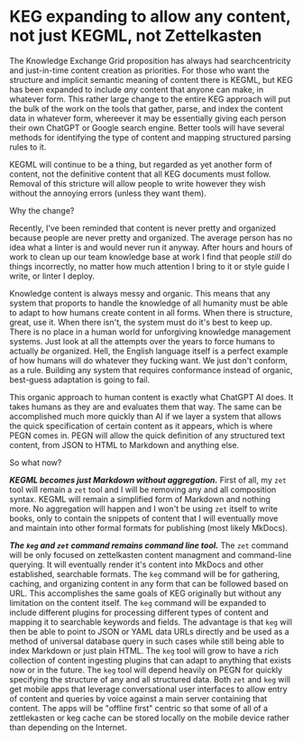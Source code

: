 # KEG expanding to allow any content, not just KEGML, not Zettelkasten

The Knowledge Exchange Grid proposition has always had searchcentricity and just-in-time content creation as priorities. For those who want the structure and implicit semantic meaning of content there is KEGML, but KEG has been expanded to include *any* content that anyone can make, in whatever form. This rather large change to the entire KEG approach will put the bulk of the work on the tools that gather, parse, and index the content data in whatever form, whereever it may be essentially giving each person their own ChatGPT or Google search engine. Better tools will have several methods for identifying the type of content and mapping structured parsing rules to it.

KEGML will continue to be a thing, but regarded as yet another form of content, not the definitive content that all KEG documents must follow. Removal of this stricture will allow people to write however they wish without the annoying errors (unless they want them).

Why the change?

Recently, I've been reminded that content is never pretty and organized because people are never pretty and organized. The average person has no idea what a linter is and would never run it anyway. After hours and hours of work to clean up our team knowledge base at work I find that people *still* do things incorrectly, no matter how much attention I bring to it or style guide I write, or linter I deploy. 

Knowledge content is always messy and organic. This means that any system that proports to handle the knowledge of all humanity must be able to adapt to how humans create content in all forms. When there is structure, great, use it. When there isn't, the system must do it's best to keep up. There is no place in a human world for unforgiving knowledge management systems. Just look at all the attempts over the years to force humans to actually *be* organized. Hell, the English language itself is a perfect example of how humans will do whatever they fucking want. We just don't conform, as a rule. Building any system that requires conformance instead of organic, best-guess adaptation is going to fail.

This organic approach to human content is exactly what ChatGPT AI does. It takes humans as they are and evaluates them that way. The same can be accomplished much more quickly than AI if we layer a system that allows the quick specification of certain content as it appears, which is where PEGN comes in. PEGN will allow the quick definition of any structured text content, from JSON to HTML to Markdown and anything else.

So what now?

***KEGML becomes just Markdown without aggregation.*** First of all, my `zet` tool will remain a `zet` tool and I will be removing any and all composition syntax. KEGML will remain a simplified form of Markdown and nothing more. No aggregation will happen and I won't be using `zet` itself to write books, only to contain the snippets of content that I will eventually move and maintain into other formal formats for publishing (most likely MkDocs).

***The `keg` and `zet` command remains command line tool.*** The `zet` command will be only focused on zettelkasten content managment and command-line querying. It will eventually render it's content into MkDocs and other established, searchable formats. The `keg` command will be for gathering, caching, and organizing content in any form that can be followed based on URL. This accomplishes the same goals of KEG originally but without any limitation on the content itself. The `keg` command will be expanded to include different plugins for processing different types of content and mapping it to searchable keywords and fields. The advantage is that `keg` will then be able to point to JSON or YAML data URLs directly and be used as a method of universal database query in such cases while still being able to index Markdown or just plain HTML. The `keg` tool will grow to have a rich collection of content ingesting plugins that can adapt to anything that exists now or in the future. The `keg` tool will depend heavily on PEGN for quickly specifying the structure of any and all structured data. Both `zet` and `keg` will get mobile apps that leverage conversational user interfaces to allow entry of content and queries by voice against a main server containing that content. The apps will be "offline first" centric so that some of all of a zettlekasten or keg cache can be stored locally on the mobile device rather than depending on the Internet.
